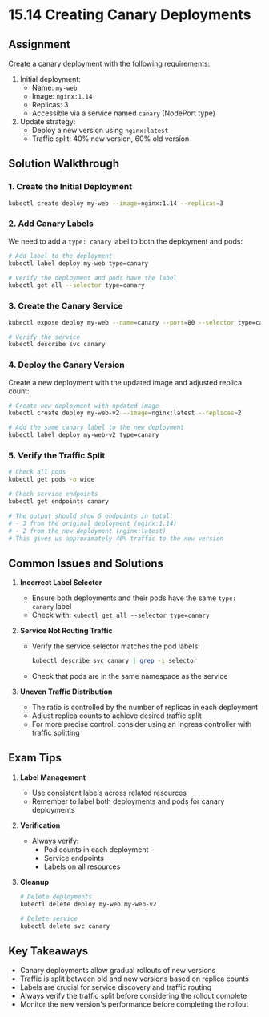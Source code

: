 # 15.14 Creating Canary Deployments

## Assignment
Create a canary deployment with the following requirements:
1. Initial deployment:
   - Name: `my-web`
   - Image: `nginx:1.14`
   - Replicas: 3
   - Accessible via a service named `canary` (NodePort type)
2. Update strategy:
   - Deploy a new version using `nginx:latest`
   - Traffic split: 40% new version, 60% old version

## Solution Walkthrough

### 1. Create the Initial Deployment
```bash
kubectl create deploy my-web --image=nginx:1.14 --replicas=3
```

### 2. Add Canary Labels
We need to add a `type: canary` label to both the deployment and pods:

```bash
# Add label to the deployment
kubectl label deploy my-web type=canary

# Verify the deployment and pods have the label
kubectl get all --selector type=canary
```

### 3. Create the Canary Service
```bash
kubectl expose deploy my-web --name=canary --port=80 --selector type=canary

# Verify the service
kubectl describe svc canary
```

### 4. Deploy the Canary Version
Create a new deployment with the updated image and adjusted replica count:

```bash
# Create new deployment with updated image
kubectl create deploy my-web-v2 --image=nginx:latest --replicas=2

# Add the same canary label to the new deployment
kubectl label deploy my-web-v2 type=canary
```

### 5. Verify the Traffic Split
```bash
# Check all pods
kubectl get pods -o wide

# Check service endpoints
kubectl get endpoints canary

# The output should show 5 endpoints in total:
# - 3 from the original deployment (nginx:1.14)
# - 2 from the new deployment (nginx:latest)
# This gives us approximately 40% traffic to the new version
```

## Common Issues and Solutions

1. **Incorrect Label Selector**
   - Ensure both deployments and their pods have the same `type: canary` label
   - Check with: `kubectl get all --selector type=canary`

2. **Service Not Routing Traffic**
   - Verify the service selector matches the pod labels:
     ```bash
     kubectl describe svc canary | grep -i selector
     ```
   - Check that pods are in the same namespace as the service

3. **Uneven Traffic Distribution**
   - The ratio is controlled by the number of replicas in each deployment
   - Adjust replica counts to achieve desired traffic split
   - For more precise control, consider using an Ingress controller with traffic splitting

## Exam Tips

1. **Label Management**
   - Use consistent labels across related resources
   - Remember to label both deployments and pods for canary deployments

2. **Verification**
   - Always verify:
     - Pod counts in each deployment
     - Service endpoints
     - Labels on all resources

3. **Cleanup**
   ```bash
   # Delete deployments
   kubectl delete deploy my-web my-web-v2
   
   # Delete service
   kubectl delete svc canary
   ```

## Key Takeaways
- Canary deployments allow gradual rollouts of new versions
- Traffic is split between old and new versions based on replica counts
- Labels are crucial for service discovery and traffic routing
- Always verify the traffic split before considering the rollout complete
- Monitor the new version's performance before completing the rollout